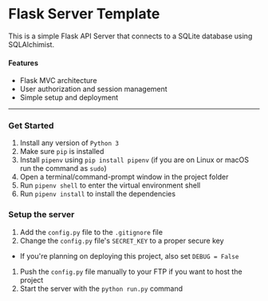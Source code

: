 # Flask Server Template

This is a simple Flask API Server that connects to a SQLite database using SQLAlchimist.

#### Features

* Flask MVC architecture
* User authorization and session management
* Simple setup and deployment

---

### Get Started

1) Install any version of `Python 3`
1) Make sure `pip` is installed
1) Install `pipenv` using `pip install pipenv` (if you are on Linux or macOS run the command as `sudo`)
1) Open a terminal/command-prompt window in the project folder
1) Run `pipenv shell` to enter the virtual environment shell
1) Run `pipenv install` to install the dependencies

### Setup the server

1) Add the `config.py` file to the `.gitignore` file 
1) Change the `config.py` file's `SECRET_KEY` to a proper secure key
  * If you're planning on deploying this project, also set `DEBUG = False`
1) Push the `config.py` file manually to your FTP if you want to host the project
1) Start the server with the `python run.py` command
